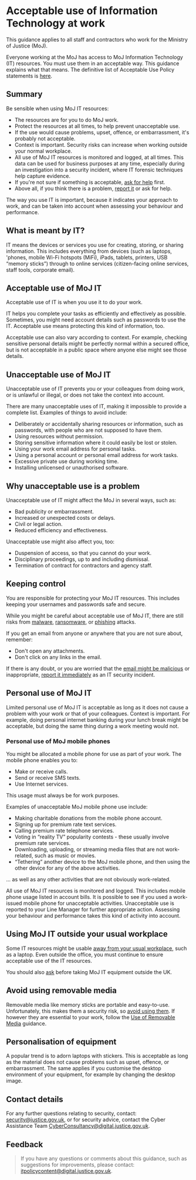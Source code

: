 # Acceptable use of Information Technology at work

This guidance applies to all staff and contractors who work for the Ministry of Justice \(MoJ\).

Everyone working at the MoJ has access to MoJ Information Technology \(IT\) resources. You must use them in an acceptable way. This guidance explains what that means. The definitive list of Acceptable Use Policy statements is [here](acceptable-use-policy.md).

## Summary

Be sensible when using MoJ IT resources:

-   The resources are for you to do MoJ work.
-   Protect the resources at all times, to help prevent unacceptable use.
-   If the use would cause problems, upset, offence, or embarrassment, it's probably not acceptable.
-   Context is important. Security risks can increase when working outside your normal workplace.
-   All use of MoJ IT resources is monitored and logged, at all times. This data can be used for business purposes at any time, especially during an investigation into a security incident, where IT forensic techniques help capture evidence.
-   If you're not sure if something is acceptable, [ask for help](#contact-details) first.
-   Above all, if you think there is a problem, [report it](reporting-an-incident.md) or ask for help.

The way you use IT is important, because it indicates your approach to work, and can be taken into account when assessing your behaviour and performance.

## What is meant by IT?

IT means the devices or services you use for creating, storing, or sharing information. This includes everything from devices \(such as laptops, 'phones, mobile Wi-Fi hotspots \(MiFi\), iPads, tablets, printers, USB “memory sticks”\) through to online services \(citizen-facing online services, staff tools, corporate email\).

## Acceptable use of MoJ IT

Acceptable use of IT is when you use it to do your work.

IT helps you complete your tasks as efficiently and effectively as possible. Sometimes, you might need account details such as passwords to use the IT. Acceptable use means protecting this kind of information, too.

Acceptable use can also vary according to context. For example, checking sensitive personal details might be perfectly normal within a secured office, but is not acceptable in a public space where anyone else might see those details.

## Unacceptable use of MoJ IT

Unacceptable use of IT prevents you or your colleagues from doing work, or is unlawful or illegal, or does not take the context into account.

There are many unacceptable uses of IT, making it impossible to provide a complete list. Examples of things to avoid include:

-   Deliberately or accidentally sharing resources or information, such as passwords, with people who are not supposed to have them.
-   Using resources without permission.
-   Storing sensitive information where it could easily be lost or stolen.
-   Using your work email address for personal tasks.
-   Using a personal account or personal email address for work tasks.
-   Excessive private use during working time.
-   Installing unlicensed or unauthorised software.

## Why unacceptable use is a problem

Unacceptable use of IT might affect the MoJ in several ways, such as:

-   Bad publicity or embarrassment.
-   Increased or unexpected costs or delays.
-   Civil or legal action.
-   Reduced efficiency and effectiveness.

Unacceptable use might also affect you, too:

-   Duspension of access, so that you cannot do your work.
-   Disciplinary proceedings, up to and including dismissal.
-   Termination of contract for contractors and agency staff.

## Keeping control

You are responsible for protecting your MoJ IT resources. This includes keeping your usernames and passwords safe and secure.

While you might be careful about acceptable use of MoJ IT, there are still risks from [malware](https://en.wikipedia.org/wiki/Malware), [ransomware](https://en.wikipedia.org/wiki/Ransomware), or [phishing](https://en.wikipedia.org/wiki/Phishing) attacks.

If you get an email from anyone or anywhere that you are not sure about, remember:

-   Don't open any attachments.
-   Don't click on any links in the email.

If there is any doubt, or you are worried that the [email might be malicious](https://intranet.justice.gov.uk/news/ntk-phishing-dont-take-the-bait/) or inappropriate, [report it immediately](https://intranet.justice.gov.uk/guidance/security/report-a-security-incident/) as an IT security incident.

## Personal use of MoJ IT

Limited personal use of MoJ IT is acceptable as long as it does not cause a problem with your work or that of your colleagues. Context is important. For example, doing personal internet banking during your lunch break might be acceptable, but doing the same thing during a work meeting would not.

### Personal use of MoJ mobile phones

You might be allocated a mobile phone for use as part of your work. The mobile phone enables you to:

-   Make or receive calls.
-   Send or receive SMS texts.
-   Use Internet services.

This usage must always be for work purposes.

Examples of unacceptable MoJ mobile phone use include:

-   Making charitable donations from the mobile phone account.
-   Signing up for premium rate text services.
-   Calling premium rate telephone services.
-   Voting in “reality TV” popularity contests - these usually involve premium rate services.
-   Downloading, uploading, or streaming media files that are not work-related, such as music or movies.
-   “Tethering” another device to the MoJ mobile phone, and then using the other device for any of the above activities.

... as well as any other activities that are not obviously work-related.

All use of MoJ IT resources is monitored and logged. This includes mobile phone usage listed in account bills. It is possible to see if you used a work-issued mobile phone for unacceptable activities. Unacceptable use is reported to your Line Manager for further appropriate action. Assessing your behaviour and performance takes this kind of activity into account.

## Using MoJ IT outside your usual workplace

Some IT resources might be usable [away from your usual workplace](https://intranet.justice.gov.uk/documents/2017/12/remote-working-and-mobile-computing-security-guide-november-2017.pdf), such as a laptop. Even outside the office, you must continue to ensure acceptable use of the IT resources.

You should also [ask](accessing-moj-it-systems-from-overseas.md) before taking MoJ IT equipment outside the UK.

## Avoid using removable media

Removable media like memory sticks are portable and easy-to-use. Unfortunately, this makes them a security risk, so [avoid using them](removable-media.md). If however they are essential to your work, follow the [Use of Removable Media](removable-media.md) guidance.

## Personalisation of equipment

A popular trend is to adorn laptops with stickers. This is acceptable as long as the material does not cause problems such as upset, offence, or embarrassment. The same applies if you customise the desktop environment of your equipment, for example by changing the desktop image.

## Contact details

For any further questions relating to security, contact: [security@justice.gov.uk](mailto:security@justice.gov.uk), or for security advice, contact the Cyber Assistance Team [CyberConsultancy@digital.justice.gov.uk](mailto:CyberConsultancy@digital.justice.gov.uk).

## Feedback

> If you have any questions or comments about this guidance, such as suggestions for improvements, please contact: [itpolicycontent@digital.justice.gov.uk](mailto:itpolicycontent@digital.justice.gov.uk).

